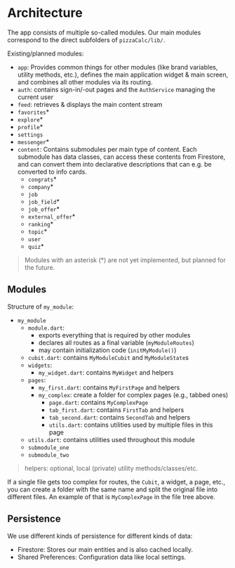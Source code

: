 # Architecture

The app consists of multiple so-called modules. Our main modules correspond to the direct subfolders of `pizzaCalc/lib/`.

Existing/planned modules:
- `app`: Provides common things for other modules (like brand variables, utility methods, etc.), defines the main application widget & main screen, and combines all other modules via its routing.
- `auth`: contains sign-in/-out pages and the `AuthService` managing the current user
- `feed`: retrieves & displays the main content stream
- `favorites`*
- `explore`*
- `profile`*
- `settings`
- `messenger`*
- `content`: Contains submodules per main type of content. Each submodule has data classes, can access these contents from Firestore, and can convert them into declarative descriptions that can e.g. be converted to info cards.
  - `congrats`*
  - `company`*
  - `job`
  - `job_field`*
  - `job_offer`*
  - `external_offer`*
  - `ranking`*
  - `topic`*
  - `user`
  - `quiz`*

> Modules with an asterisk (*) are not yet implemented, but planned for the future.


## Modules

Structure of `my_module`:

- `my_module`
  - `module.dart`:
    - exports everything that is required by other modules
    - declares all routes as a final variable (`myModuleRoutes`)
    - may contain initialization code (`initMyModule()`)
  - `cubit.dart`: contains `MyModuleCubit` and `MyModuleState`s
  - `widgets`:
    - `my_widget.dart`: contains `MyWidget` and helpers
  - `pages`:
    - `my_first.dart`: contains `MyFirstPage` and helpers
    - `my_complex`: create a folder for complex pages (e.g., tabbed ones)
      - `page.dart`: contains `MyComplexPage`
      - `tab_first.dart`: contains `FirstTab` and helpers
      - `tab_second.dart`: contains `SecondTab` and helpers
      - `utils.dart`: contains utilities used by multiple files in this page
  - `utils.dart`: contains utilities used throughout this module
  - `submodule_one`
  - `submodule_two`

> helpers: optional, local (private) utility methods/classes/etc.

If a single file gets too complex for routes, the `Cubit`, a widget, a page, etc., you can create a folder with the same name and split the original file into different files. An example of that is `MyComplexPage` in the file tree above.


## Persistence

We use different kinds of persistence for different kinds of data:

- Firestore: Stores our main entities and is also cached locally.
- Shared Preferences: Configuration data like local settings.
